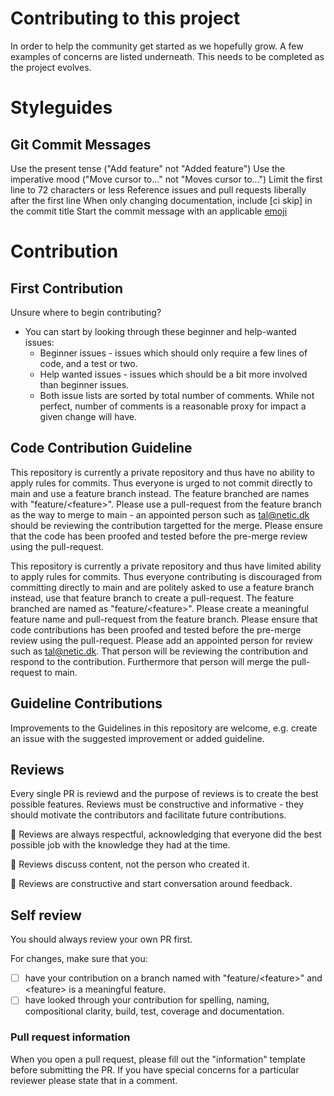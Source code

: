 # Contributing to this project

In order to help the community get started as we hopefully grow. A few examples of concerns are listed underneath. 
This needs to be completed as the project evolves. 

# Styleguides

## Git Commit Messages
Use the present tense ("Add feature" not "Added feature")
Use the imperative mood ("Move cursor to..." not "Moves cursor to...")
Limit the first line to 72 characters or less
Reference issues and pull requests liberally after the first line
When only changing documentation, include [ci skip] in the commit title
Start the commit message with an applicable [emoji](https://gitmoji.dev/)

# Contribution

## First Contribution
Unsure where to begin contributing? 
- You can start by looking through these beginner and help-wanted issues:
   * Beginner issues - issues which should only require a few lines of code, and a test or two.
   * Help wanted issues - issues which should be a bit more involved than beginner issues.
   * Both issue lists are sorted by total number of comments. While not perfect, number of comments is a reasonable proxy for impact a given change will have.

## Code Contribution Guideline
This repository is currently a private repository and thus have no ability to apply rules for commits. Thus everyone is urged to not commit directly to main and use a feature branch instead. The feature branched are names with "feature/\<feature>". Please use a pull-request from the feature branch as the way to merge to main - an appointed person such as tal@netic.dk should be reviewing the contribution targetted for the merge. Please ensure that the code has been proofed and tested before the pre-merge review using the pull-request.

This repository is currently a private repository and thus have limited ability to apply rules for commits. Thus everyone contributing is discouraged from committing directly to main and are politely asked to use a feature branch instead, use that feature branch to create a pull-request. The feature branched are named as "feature/\<feature>". Please create a meaningful feature name and pull-request from the feature branch. Please ensure that code contributions has been proofed and tested before the pre-merge review using the pull-request. Please add an appointed person for review such as tal@netic.dk. That person will be reviewing the contribution and respond to the contribution. Furthermore that person will merge the pull-request to main.

## Guideline Contributions
Improvements to the Guidelines in this repository are welcome, e.g. create an issue with the suggested improvement or added guideline.

## Reviews
Every single PR is reviewd and the purpose of reviews is to create the best possible features. Reviews must be constructive and informative - they should motivate the contributors and facilitate future contributions.

:yellow_heart: Reviews are always respectful, acknowledging that everyone did the best possible job with the knowledge they had at the time.

:yellow_heart: Reviews discuss content, not the person who created it.

:yellow_heart: Reviews are constructive and start conversation around feedback.

## Self review
You should always review your own PR first.

For changes, make sure that you:
- [ ] have your contribution on a branch named with "feature/\<feature>" and \<feature> is a meaningful feature.
- [ ] have looked through your contribution for spelling, naming, compositional clarity, build, test, coverage and documentation.

### Pull request information
When you open a pull request, please fill out the "information" template before submitting the PR. If you have special concerns for a particular reviewer please state that in a comment.